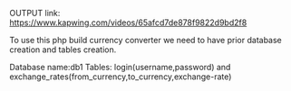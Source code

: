 OUTPUT link:
https://www.kapwing.com/videos/65afcd7de878f9822d9bd2f8

To use this php build currency converter we need to have prior database creation and tables creation.

Database name:db1
Tables: login(username,password) and exchange_rates(from_currency,to_currency,exchange-rate)
